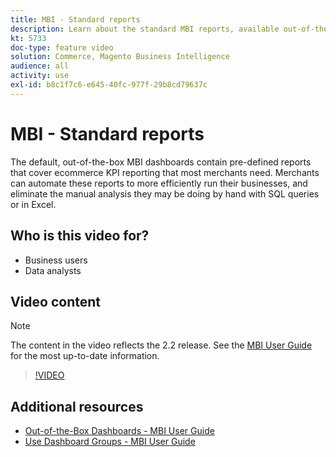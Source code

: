 ```yaml
---
title: MBI - Standard reports
description: Learn about the standard MBI reports, available out-of-the-box.
kt: 5733
doc-type: feature video
solution: Commerce, Magento Business Intelligence
audience: all
activity: use
exl-id: b8c1f7c6-e645-40fc-977f-29b8cd79637c
---
```

# MBI - Standard reports

The default, out-of-the-box MBI dashboards contain pre-defined reports that cover ecommerce KPI reporting that most merchants need. Merchants can automate these reports to more efficiently run their businesses, and eliminate the manual analysis they may be doing by hand with SQL queries or in Excel.

## Who is this video for?

- Business users
- Data analysts

## Video content

>[!NOTE]
>
>The content in the video reflects the 2.2 release. See the [MBI User Guide](https://experienceleague.adobe.com/docs/commerce-business-intelligence/mbi/guide-overview.html) for the most up-to-date information.

>[!VIDEO](https://video.tv.adobe.com/v/35987?quality=12&learn=on)

## Additional resources

- [Out-of-the-Box Dashboards - MBI User Guide](https://experienceleague.adobe.com/docs/commerce-business-intelligence/mbi/build/dashboards/dashboards-pro.html)
- [Use Dashboard Groups - MBI User Guide](https://experienceleague.adobe.com/docs/commerce-business-intelligence/mbi/build/dashboards/using-dashboard-groups.html)
